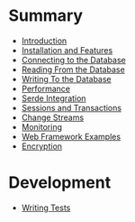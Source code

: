 # Summary

- [Introduction](README.md)
- [Installation and Features](installation_features.md)
- [Connecting to the Database](connecting.md)
- [Reading From the Database](reading.md)
- [Writing To the Database]()
- [Performance](performance.md)
- [Serde Integration]()
- [Sessions and Transactions]()
- [Change Streams]()
- [Monitoring]()
- [Web Framework Examples](web_framework_examples.md)
- [Encryption](encryption.md)

# Development

- [Writing Tests]()